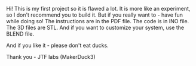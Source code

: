 Hi!
This is my first project so it is flawed a lot.
It is more like an experiment,
so I don't recommend you to build it.
But if you really want to - have fun while doing so!
The instructions are in the PDF file.
The code is in INO file.
The 3D files are STL.
And if you want to customize your system, use the BLEND file.

And if you like it - please don't eat ducks.

Thank you - JTF labs (MakerDuck3)
